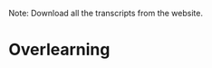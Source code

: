 Note: Download all the transcripts from the website.

# Overlearning

<!--stackedit_data:
eyJoaXN0b3J5IjpbNDUxNTIyNDMyXX0=
-->